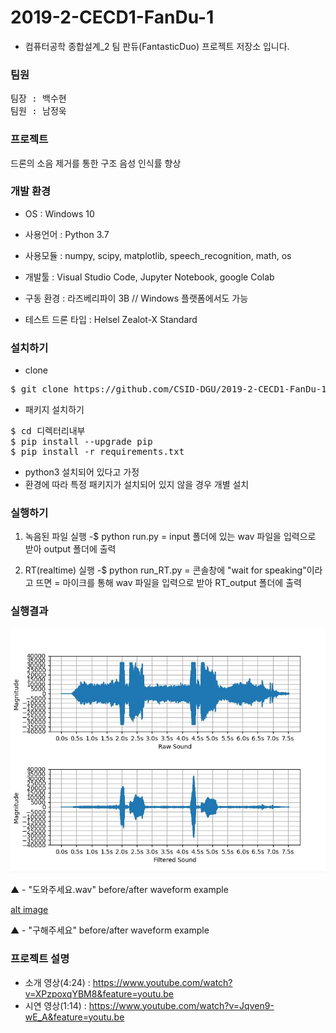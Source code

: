 ﻿# 2019-2-CECD1-FanDu-1

* 컴퓨터공학 종합설계_2 팀 판듀(FantasticDuo) 프로젝트 저장소 입니다.

### 팀원

<pre>
팀장 : 백수현
팀원 : 남정욱
</pre>


### 프로젝트

드론의 소음 제거를 통한 구조 음성 인식률 향상


### 개발 환경

* OS : Windows 10

* 사용언어 : Python 3.7

* 사용모듈 : numpy, scipy, matplotlib, speech_recognition, math, os

* 개발툴 : Visual Studio Code, Jupyter Notebook, google Colab

* 구동 환경 : 라즈베리파이 3B // Windows 플랫폼에서도 가능

* 테스트 드론 타입 : Helsel Zealot-X Standard	


### 설치하기

* clone
<pre>
$ git clone https://github.com/CSID-DGU/2019-2-CECD1-FanDu-1
</pre>


* 패키지 설치하기
<pre>
$ cd 디렉터리내부
$ pip install --upgrade pip
$ pip install -r requirements.txt
</pre>

- python3 설치되어 있다고 가정
- 환경에 따라 특정 패키지가 설치되어 있지 않을 경우 개별 설치
 
### 실행하기
1) 녹음된 파일 실행
-$ python run.py
= input 폴더에 있는 wav 파일을 입력으로 받아 output 폴더에 출력

2) RT(realtime) 실행
-$ python run_RT.py
= 콘솔창에 "wait for speaking"이라고 뜨면
= 마이크를 통해 wav 파일을 입력으로 받아 RT_output 폴더에 출력

### 실행결과
![alt image](waveform/dowha_Ex.jpg)

▲  -   "도와주세요.wav" before/after waveform example

[alt image](waveform/guhea_Ex.jpg)

▲  -   "구해주세요" before/after waveform example

### 프로젝트 설명
- 소개 영상(4:24) : https://www.youtube.com/watch?v=XPzpoxqYBM8&feature=youtu.be
- 시연 영상(1:14) : https://www.youtube.com/watch?v=Jqven9-wE_A&feature=youtu.be 